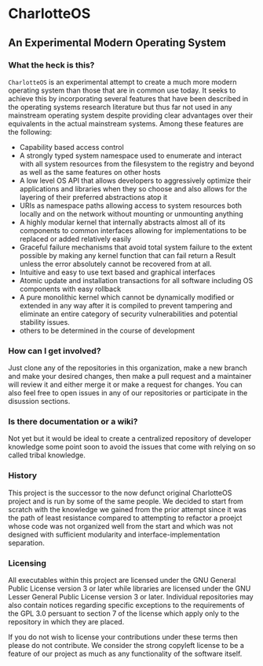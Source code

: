 # CharlotteOS

## An Experimental Modern Operating System

### What the heck is this?

`CharlotteOS` is an experimental attempt to create a much more modern operating system than those that are in common use today. It seeks to achieve this by incorporating several features that have been described
in the operating systems research literature but thus far not used in any mainstream operating system despite providing clear advantages over their equivalents in the actual mainstream systems. Among these features are the following:

- Capability based access control
- A strongly typed system namespace used to enumerate and interact with all system resources from the filesystem to the registry and beyond as well as the same features on other hosts
- A low level OS API that allows developers to aggressively optimize their applications and libraries when they so choose and also allows for the layering of their preferred abstractions atop it
- URIs as namespace paths allowing access to system resources both locally and on the network without mounting or unmounting anything
- A highly modular kernel that internally abstracts almost all of its components to common interfaces allowing for implementations to be replaced or added relatively easily
- Graceful failure mechanisms that avoid total system failure to the extent possible by making any kernel function that can fail return a Result unless the error absolutely cannot be recovered from at all.
- Intuitive and easy to use text based and graphical interfaces
- Atomic update and installation transactions for all software including OS components with easy rollback
- A pure monolithic kernel which cannot be dynamically modified or extended in any way after it is compiled to prevent tampering and eliminate an entire category of security vulnerabilities and potential stability issues.
- others to be determined in the course of development

### How can I get involved?

Just clone any of the repositories in this organization, make a new branch and make your desired changes, then make a pull request and a maintainer will review it and either merge it or make a request for changes. You can also
feel free to open issues in any of our repositories or participate in the disussion sections.

### Is there documentation or a wiki?

Not yet but it would be ideal to create a centralized repository of developer knowledge some point soon to avoid the issues that come with relying on so called tribal knowledge.

### History

This project is the successor to the now defunct original CharlotteOS project and is run by some of the same people. We decided to start from scratch with the knowledge we gained from the prior attempt since it was the path of least resistance
compared to attempting to refactor a proejct whose code was not organized well from the start and which was not designed with sufficient modularity and interface-implementation separation.

### Licensing

All executables within this project are licensed under the GNU General Public License version 3 or later while libraries are licensed under the GNU Lesser General Public License version 3 or later. Individual repositories may also contain notices regarding specific exceptions to the requirements of the GPL 3.0 persuant to section 7 of the license which apply only to the repository in which they are placed.

If you do not wish to license your
contributions under these terms then please do not contribute. We consider the strong copyleft license to be a feature of our project as much as any functionality of the software itself.
